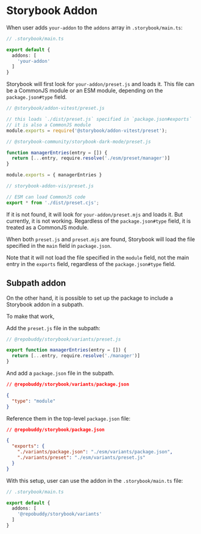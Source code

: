 # Storybook Addon

When user adds `your-addon` to the `addons` array in `.storybook/main.ts`:

```ts
// .storybook/main.ts

export default {
  addons: [
    'your-addon'
  ]
}
```

Storybook will first look for `your-addon/preset.js` and loads it.
This file can be a CommonJS module or an ESM module,
depending on the `package.json#type` field.

```ts
// @storybook/addon-vitest/preset.js

// this loads `./dist/preset.js` specified in `package.json#exports`
// it is also a CommonJS module
module.exports = require('@storybook/addon-vitest/preset');
```

```ts
// @storybook-community/storybook-dark-mode/preset.js

function managerEntries(entry = []) {
  return [...entry, require.resolve('./esm/preset/manager')]
}

module.exports = { managerEntries }
```

```ts
// storybook-addon-vis/preset.js

// ESM can load CommonJS code
export * from './dist/preset.cjs';
```

If it is not found, it will look for `your-addon/preset.mjs` and loads it.
But currently, it is not working.
Regardless of the `package.json#type` field, it is treated as a CommonJS module.

When both `preset.js` and `preset.mjs` are found,
Storybook will load the file specified in the `main` field in `package.json`.

Note that it will not load the file specified in the `module` field,
not the main entry in the `exports` field,
regardless of the `package.json#type` field.

## Subpath addon

On the other hand,
it is possible to set up the package to include a Storybook addon in a subpath.

To make that work,

Add the `preset.js` file in the subpath:

```ts
// @repobuddy/storybook/variants/preset.js

export function managerEntries(entry = []) {
  return [...entry, require.resolve('./manager')]
}
```

And add a `package.json` file in the subpath.

```json
// @repobuddy/storybook/variants/package.json

{
  "type": "module"
}
```

Reference them in the top-level `package.json` file:

```json
// @repobuddy/storybook/package.json

{
  "exports": {
    "./variants/package.json": "./esm/variants/package.json",
    "./variants/preset": "./esm/variants/preset.js"
  }
}
```

With this setup,
user can use the addon in the `.storybook/main.ts` file:

```ts
// .storybook/main.ts

export default {
  addons: [
    '@repobuddy/storybook/variants'
  ]
}
```
